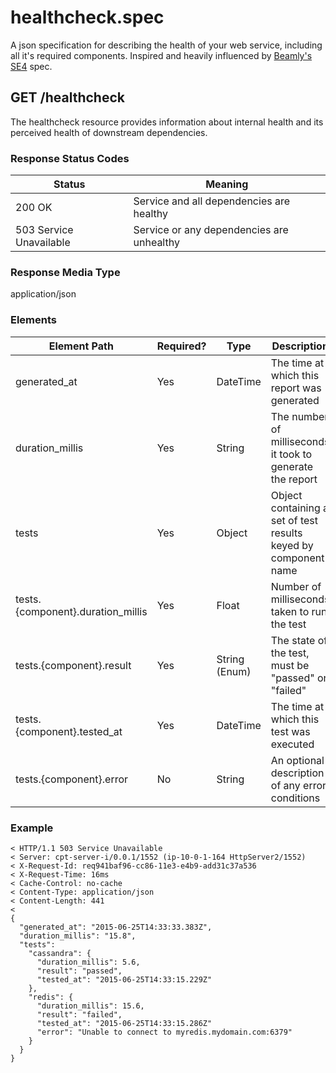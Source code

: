 # healthcheck.spec

A json specification for describing the health of your web service, including all it's required components. Inspired and heavily influenced by [Beamly's SE4](https://github.com/beamly/SE4/blob/master/SE4.md) spec.

## GET /healthcheck

The healthcheck resource provides information about internal health and its perceived health of downstream dependencies.

### Response Status Codes

Status                  | Meaning
------------------------|------------------------------------------
200 OK                  | Service and all dependencies are healthy
503 Service Unavailable | Service or any dependencies are unhealthy

### Response Media Type

application/json

### Elements

Element Path                      | Required? | Type          | Description                                                     | Example
----------------------------------|-----------|---------------|-----------------------------------------------------------------|---------------------------------
generated_at                      | Yes       | DateTime      | The time at which this report was generated                     | "2014-03-12T20:16:55.447Z"
duration_millis                   | Yes       | String        | The number of milliseconds it took to generate the report       | "15.8"
tests                             | Yes       | Object        | Object containing a set of test results keyed by component name |
tests.{component}.duration_millis | Yes       | Float         | Number of milliseconds taken to run the test                    | 1.0
tests.{component}.result          | Yes       | String (Enum) | The state of the test, must be "passed" or "failed"             | "passed"
tests.{component}.tested_at       | Yes       | DateTime      | The time at which this test was executed                        | "2014-03-12T20:16:45.013Z"
tests.{component}.error           | No        | String        | An optional description of any error conditions                 | "Request timed out after 2000ms"

### Example

```
< HTTP/1.1 503 Service Unavailable
< Server: cpt-server-i/0.0.1/1552 (ip-10-0-1-164 HttpServer2/1552)
< X-Request-Id: req941baf96-cc86-11e3-e4b9-add31c37a536
< X-Request-Time: 16ms
< Cache-Control: no-cache
< Content-Type: application/json
< Content-Length: 441
<
{
  "generated_at": "2015-06-25T14:33:33.383Z",
  "duration_millis": "15.8",
  "tests":
    "cassandra": {
      "duration_millis": 5.6,
      "result": "passed",
      "tested_at": "2015-06-25T14:33:15.229Z"
    },
    "redis": {
      "duration_millis": 15.6,
      "result": "failed",
      "tested_at": "2015-06-25T14:33:15.286Z"
      "error": "Unable to connect to myredis.mydomain.com:6379"
    }
  }
}
```
